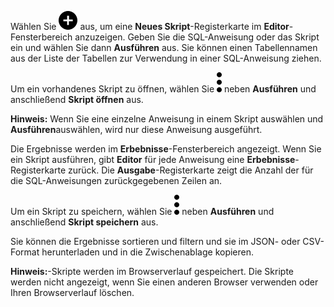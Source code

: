 Wählen Sie ![""](Images/ebt1659745488877.svg) aus, um eine **Neues Skript**-Registerkarte im **Editor**-Fensterbereich anzuzeigen. Geben Sie die SQL-Anweisung oder das Skript ein und wählen Sie dann **Ausführen** aus. Sie können einen Tabellennamen aus der Liste der Tabellen zur Verwendung in einer SQL-Anweisung ziehen.

Um ein vorhandenes Skript zu öffnen, wählen Sie ![""](Images/zsz1597101912145.svg) neben **Ausführen** und anschließend **Skript öffnen** aus.

**Hinweis:** Wenn Sie eine einzelne Anweisung in einem Skript auswählen und **Ausführen**auswählen, wird nur diese Anweisung ausgeführt.

Die Ergebnisse werden im **Erbebnisse**-Fensterbereich angezeigt. Wenn Sie ein Skript ausführen, gibt **Editor** für jede Anweisung eine **Erbebnisse**-Registerkarte zurück. Die **Ausgabe**-Registerkarte zeigt die Anzahl der für die SQL-Anweisungen zurückgegebenen Zeilen an.

Um ein Skript zu speichern, wählen Sie ![""](Images/zsz1597101912145.svg) neben **Ausführen** und anschließend **Skript speichern** aus.

Sie können die Ergebnisse sortieren und filtern und sie im JSON- oder CSV-Format herunterladen und in die Zwischenablage kopieren.

**Hinweis:**-Skripte werden im Browserverlauf gespeichert. Die Skripte werden nicht angezeigt, wenn Sie einen anderen Browser verwenden oder Ihren Browserverlauf löschen.
